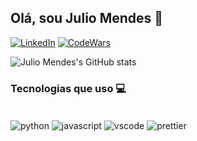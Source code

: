 ## Olá, sou Julio Mendes 👋 

[![LinkedIn](https://img.shields.io/badge/LinkedIn-0077B5?style=for-the-badge&logo=linkedin&logoColor=white)](www.linkedin.com/in/julio-santos-mendes)
[![CodeWars](https://img.shields.io/badge/Codewars-B1361E?style=for-the-badge&logo=Codewars&logoColor=white)](https://www.codewars.com/users/juliostmendes)

![Julio Mendes's GitHub stats](https://github-readme-stats.vercel.app/api?username=juliostmendes&show_icons=true&theme=dracula)
 
### Tecnologias que uso 💻
<div style="display: inline_block"><br/>
  <img align="center" alt="python" src="https://img.shields.io/badge/Python-14354C?style=for-the-badge&logo=python&logoColor=white" />
  <img align="center" alt="javascript" src="https://img.shields.io/badge/JavaScript-323330?style=for-the-badge&logo=javascript&logoColor=F7DF1E" />
   <img align="center" alt="vscode" src="https://img.shields.io/badge/Visual_Studio_Code-0078D4?style=for-the-badge&logo=visual%20studio%20code&logoColor=white"/>
   <img align="center" alt="prettier" src="https://img.shields.io/badge/prettier-1A2C34?style=for-the-badge&logo=prettier&logoColor=F7BA3E"/>
</div>
